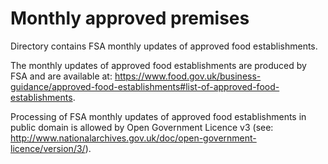# Monthly approved premises

Directory contains FSA monthly updates of approved food establishments.

The monthly updates of approved food establishments are produced by FSA and are available at: https://www.food.gov.uk/business-guidance/approved-food-establishments#list-of-approved-food-establishments.

Processing of FSA monthly updates of approved food establishments in public domain is allowed by Open Government Licence v3 (see: http://www.nationalarchives.gov.uk/doc/open-government-licence/version/3/).
